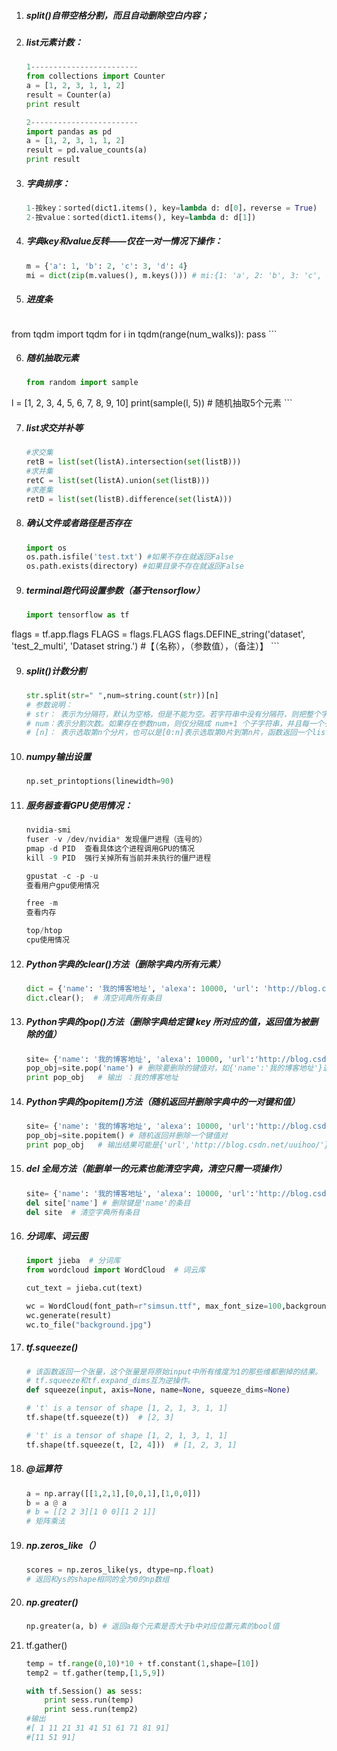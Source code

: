 1. ##### split()自带空格分割，而且自动删除空白内容；

2. ##### list元素计数：
	
	```python
	1------------------------
	from collections import Counter
	a = [1, 2, 3, 1, 1, 2]
	result = Counter(a)
	print result
	
	2------------------------
	import pandas as pd
	a = [1, 2, 3, 1, 1, 2]
	result = pd.value_counts(a)
	print result
	```
	
3. ##### 字典排序：
	
	```python
	1-按key：sorted(dict1.items(), key=lambda d: d[0]，reverse = True)
	2-按value：sorted(dict1.items(), key=lambda d: d[1])
	```
	
4. ##### 字典key和value反转——仅在一对一情况下操作：
	
	```python
	m = {'a': 1, 'b': 2, 'c': 3, 'd': 4}
	mi = dict(zip(m.values(), m.keys())) # mi:{1: 'a', 2: 'b', 3: 'c', 4: 'd'}
	```

5. ##### 进度条
	
	```python
from tqdm import tqdm
	for i in tqdm(range(num_walks)):
	    pass
	```

6. ##### 随机抽取元素
	
	```python
	from random import sample
l = [1, 2, 3, 4, 5, 6, 7, 8, 9, 10]
	print(sample(l, 5)) # 随机抽取5个元素
	```
	
7. ##### list求交并补等
	
	```python
	#求交集
	retB = list(set(listA).intersection(set(listB)))
	#求并集
	retC = list(set(listA).union(set(listB)))
	#求差集
	retD = list(set(listB).difference(set(listA)))
	```

7. ##### 确认文件或者路径是否存在
	
	```python
	import os
	os.path.isfile('test.txt') #如果不存在就返回False
	os.path.exists(directory) #如果目录不存在就返回False
	```
	
8. ##### terminal跑代码设置参数（基于tensorflow）
	
	```python
	import tensorflow as tf
flags = tf.app.flags
	FLAGS = flags.FLAGS
	flags.DEFINE_string('dataset', 'test_2_multi', 'Dataset string.') #【（名称），（参数值），（备注）】
	```
	
9. ##### split()计数分割
	
	```python
	str.split(str=" ",num=string.count(str))[n]
	# 参数说明：
	# str： 表示为分隔符，默认为空格，但是不能为空。若字符串中没有分隔符，则把整个字符串作为列表的一个元素
	# num：表示分割次数。如果存在参数num，则仅分隔成 num+1 个子字符串，并且每一个子字符串可以赋给新的变量
	# [n]： 表示选取第n个分片，也可以是[0:n]表示选取第0片到第n片，函数返回一个list.
	```
10. ##### numpy输出设置
	
	```python
	np.set_printoptions(linewidth=90)
	```
11. ##### 服务器查看GPU使用情况：
	
	```python
	nvidia-smi
	fuser -v /dev/nvidia* 发现僵尸进程（连号的）
	pmap -d PID  查看具体这个进程调用GPU的情况
	kill -9 PID  强行关掉所有当前并未执行的僵尸进程
	
	gpustat -c -p -u
	查看用户gpu使用情况
	
	free -m
	查看内存
	
	top/htop
	cpu使用情况
	```
	
13. ##### Python字典的clear()方法（删除字典内所有元素）

    ```python
    dict = {'name': '我的博客地址', 'alexa': 10000, 'url': 'http://blog.csdn.net/uuihoo/'}
    dict.clear();  # 清空词典所有条目
    ```

14. ##### Python字典的pop()方法（删除字典给定键 key 所对应的值，返回值为被删除的值）

    ```python
    site= {'name': '我的博客地址', 'alexa': 10000, 'url':'http://blog.csdn.net/uuihoo/'}
    pop_obj=site.pop('name') # 删除要删除的键值对，如{'name':'我的博客地址'}这个键值对
    print pop_obj   # 输出 ：我的博客地址
    ```

15. ##### Python字典的popitem()方法（随机返回并删除字典中的一对键和值）

    ```python
    site= {'name': '我的博客地址', 'alexa': 10000, 'url':'http://blog.csdn.net/uuihoo/'}
    pop_obj=site.popitem() # 随机返回并删除一个键值对
    print pop_obj   # 输出结果可能是{'url','http://blog.csdn.net/uuihoo/'}
    ```

16. ##### del 全局方法（能删单一的元素也能清空字典，清空只需一项操作）

    ```python
    site= {'name': '我的博客地址', 'alexa': 10000, 'url':'http://blog.csdn.net/uuihoo/'}
    del site['name'] # 删除键是'name'的条目 
    del site  # 清空字典所有条目
    ```

17. ##### 分词库、词云图

    ```python
    import jieba  # 分词库
    from wordcloud import WordCloud  # 词云库
    
    cut_text = jieba.cut(text)
    
    wc = WordCloud(font_path=r"simsun.ttf", max_font_size=100,background_color="white",height=500,width=500,max_words=500)
    wc.generate(result)
    wc.to_file("background.jpg") 
    ```

17. ##### tf.squeeze()

    ```python
    # 该函数返回一个张量，这个张量是将原始input中所有维度为1的那些维都删掉的结果。
    # tf.squeeze和tf.expand_dims互为逆操作。
    def squeeze(input, axis=None, name=None, squeeze_dims=None)
    
    # 't' is a tensor of shape [1, 2, 1, 3, 1, 1]
    tf.shape(tf.squeeze(t))  # [2, 3]
    
    # 't' is a tensor of shape [1, 2, 1, 3, 1, 1]
    tf.shape(tf.squeeze(t, [2, 4]))  # [1, 2, 3, 1]
    
    ```

18. ##### @运算符

    ```python
    a = np.array([[1,2,1],[0,0,1],[1,0,0]])
    b = a @ a
    # b = [[2 2 3][1 0 0][1 2 1]]
    # 矩阵乘法
    ```

19. ##### np.zeros_like（）

    ```python
    scores = np.zeros_like(ys, dtype=np.float) 
    # 返回和ys的shape相同的全为0的np数组
    ```

20. ##### np.greater()

    ```python
    np.greater(a, b) # 返回a每个元素是否大于b中对应位置元素的bool值
    ```

21. tf.gather()

    ```python
    temp = tf.range(0,10)*10 + tf.constant(1,shape=[10])
    temp2 = tf.gather(temp,[1,5,9])
    
    with tf.Session() as sess:
        print sess.run(temp)
        print sess.run(temp2)
    #输出
    #[ 1 11 21 31 41 51 61 71 81 91]
    #[11 51 91]
    
    ```
    


